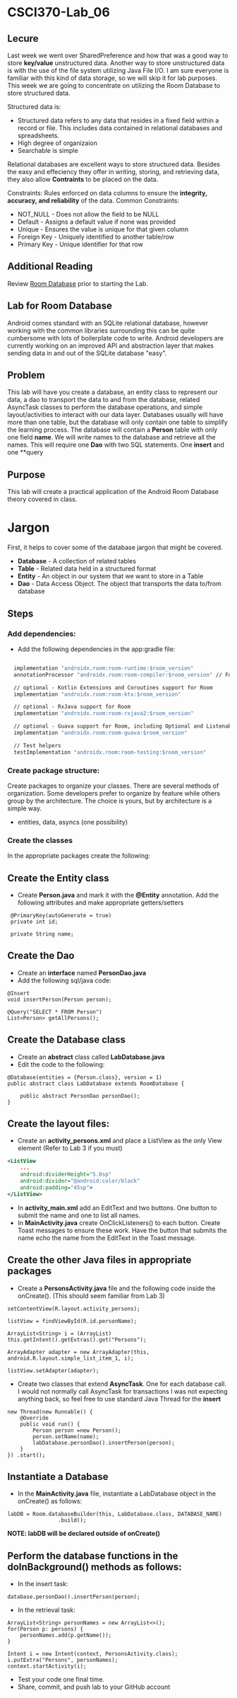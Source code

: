 # CSCI370-Lab_06
## Lecure ##
Last week we went over SharedPreference and how that was a good way to store **key/value** unstructured data. Another way to store unstructured data is with the use of the file system utilizing Java File I/O. I am sure everyone is familiar with this kind of data storage, so we will skip it for lab purposes. This week we are going to concentrate on utilizing the Room Database to store structured data.

Structured data is:
* Structured data refers to any data that resides in a fixed field within a record or file. This includes data contained in relational databases and spreadsheets.
* High degree of organizaion
* Searchable is simple

Relational databases are excellent ways to store structured data. Besides the easy and effeciency they offer in writing, storing, and retrieving data, they also allow **Contraints** to be placed on the data.

Constraints: Rules enforced on data columns to ensure the **integrity, accuracy, and reliability** of the data.
Common Constraints:
* NOT_NULL - Does not allow the field to be NULL
* Default - Assigns a default value if none was provided
* Unique - Ensures the value is unique for that given column
* Foreign Key - Uniquely identified to another table/row
* Primary Key - Unique identifier for that row

## Additional Reading ##
Review [Room Database](https://developer.android.com/training/data-storage/room) prior to starting the Lab.

## Lab for Room Database ##

Android comes standard with an SQLite relational database, however working with the common libraries surrounding this can be quite cumbersome with lots of boilerplate code to write. Android developers are currently working on an improved API and abstraction layer that makes sending data in and out of the SQLite database "easy". 


## Problem
This lab will have you create a database, an entity class to represent our data, a dao to transport the data to and from the database, related AsyncTask classes to perform the database operations, and simple layout/activities to interact with our data layer. Databases usually will have more than one table, but the database will only contain one table to simplify the learning process. The database will contain a **Person** table with only one field **name**. We will write names to the database and retrieve all the names. This will require one **Dao** with two SQL statements. One **insert** and one **query

## Purpose
This lab will create a practical application of the Android Room Database theory covered in class.

# Jargon
First, it helps to cover some of the database jargon that might be covered.
  * **Database** - A collection of related tables
  * **Table** - Related data held in a structured format
  * **Entity** - An object in our system that we want to store in a Table
  * **Dao** - Data Access Object. The object that transports the data to/from database

## Steps
### Add dependencies:
* Add the following dependencies in the app:gradle file:
```def room_version = "2.2.5"

  implementation "androidx.room:room-runtime:$room_version"
  annotationProcessor "androidx.room:room-compiler:$room_version" // For Kotlin use kapt instead of annotationProcessor

  // optional - Kotlin Extensions and Coroutines support for Room
  implementation "androidx.room:room-ktx:$room_version"

  // optional - RxJava support for Room
  implementation "androidx.room:room-rxjava2:$room_version"

  // optional - Guava support for Room, including Optional and ListenableFuture
  implementation "androidx.room:room-guava:$room_version"

  // Test helpers
  testImplementation "androidx.room:room-testing:$room_version"
```

### Create package structure:
Create packages to organize your classes. There are several methods of organization. Some developers prefer to organize by feature while others group by the architecture. The choice is yours, but by architecture is a simple way. 
* entities, data, asyncs (one possibility)

### Create the classes
In the appropriate packages create the following:
## Create the Entity class
  * Create **Person.java** and mark it with the **@Entity** annotation. Add the following attributes and make appropriate getters/setters
  ```
   @PrimaryKey(autoGenerate = true)
   private int id;

   private String name;
```   
## Create the Dao
  * Create an **interface** named **PersonDao.java**
  * Add the following sql/java code:
```
@Insert
void insertPerson(Person person);

@Query("SELECT * FROM Person")
List<Person> getAllPersons();
 ```
 
 ## Create the Database class
   * Create an **abstract** class called **LabDatabase.java**
   * Edit the code to the following:
```
@Database(entities = {Person.class}, version = 1)
public abstract class LabDatabase extends RoomDatabase {

    public abstract PersonDao personDao();
}
```
## Create the layout files:
  *  Create an **activity_persons.xml** and place a ListView as the only View element (Refer to Lab 3 if you must)
```xml
<ListView
    ...
    android:dividerHeight="5.0sp"
    android:divider="@android:color/black"
    android:padding="45sp">
</ListView>
```
  * In **activity_main.xml** add an EditText and two buttons. One button to submit the name and one to list all names.
  * In **MainActivity.java** create OnClickListeners() to each button. Create Toast messages to ensure these work. Have the button that submits the name echo the name from the EditText in the Toast message.
  
## Create the other Java files in appropriate packages
  * Create a **PersonsActivity.java** file and the following code inside the onCreate(). (This should seem familiar from Lab 3)
  ```
  setContentView(R.layout.activity_persons);

  listView = findViewById(R.id.personName);

  ArrayList<String> i = (ArrayList) this.getIntent().getExtras().get("Persons");

  ArrayAdapter adapter = new ArrayAdapter(this, android.R.layout.simple_list_item_1, i);

  listView.setAdapter(adapter);
  ```
   * Create two classes that extend **AsyncTask**. One for each database call. I would not normally call AsyncTask for transactions I was not expecting anything back, so feel free to use standard Java Thread for the **insert**
 ```
 new Thread(new Runnable() {
     @Override
     public void run() {
         Person person =new Person();
         person.setName(name);
         labDatabase.personDao().insertPerson(person);
     }
 }) .start();
```
## Instantiate a Database
  * In the **MainActivity.java** file, instantiate a LabDatabase object in the onCreate() as follows:
```
labDB = Room.databaseBuilder(this, LabDatabase.class, DATABASE_NAME)
                .build();
```
**NOTE: labDB will be declared outside of onCreate()**

## Perform the database functions in the doInBackground() methods as follows:
  * In the insert task: 
```
database.personDao().insertPerson(person);
```
  * In the retrieval task:
```
ArrayList<String> personNames = new ArrayList<>();
for(Person p: persons) {
    personNames.add(p.getName());
}

Intent i = new Intent(context, PersonsActivity.class);
i.putExtra("Persons", personNames);
context.startActivity(i);
```

* Test your code one final time.
* Share, commit, and push lab to your GitHub account

